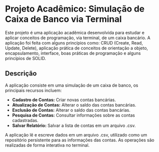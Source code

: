 # Projeto Acadêmico: Simulação de Caixa de Banco via Terminal

Este projeto é uma aplicação acadêmica desenvolvida para estudar e aplicar conceitos de programação, via terminal, de um caixa bancário. A aplicação foi feita com alguns princípios como: CRUD (Create, Read, Update, Delete), aplicação prática de conceitos de orientação a objeto, encapsulamento, interface, boas práticas de programação e alguns princípios de SOLID.

## Descrição

A aplicação consiste em uma simulação de um caixa de banco, os principais recursos incluem:


- **Cadastro de Contas:**  Criar novas contas bancárias.
- **Atualização de Contas:** Alterar o saldo das contas bancárias.
- **Exclusão de Contas:** Alterar o saldo das contas bancárias.
- **Pesquisa de Contas:** Consultar informações sobre as contas cadastradas.
- **Salvar Relatório:**  Salvar a lista de contas em um arquivo .csv.

A aplicação lê e escreve dados em um arquivo .csv, utilizado como um repositório persistente para as informações das contas. As operações são realizadas de forma interativa no terminal.



